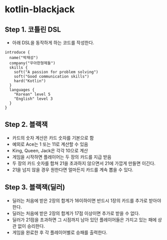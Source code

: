 # kotlin-blackjack

## Step 1. 코틀린 DSL

- 아래 DSL을 동작하게 하는 코드를 작성한다.

```
introduce {
  name("박재성")
  company("우아한형제들")
  skills {
    soft("A passion for problem solving")
    soft("Good communication skills")
    hard("Kotlin")
  }
  languages {
    "Korean" level 5
    "English" level 3
  }
}
```

## Step 2. 블랙잭

- 카드의 숫자 계산은 카드 숫자를 기본으로 함
- 예외로 Ace는 1 또는 11로 계산할 수 있음
- King, Queen, Jack은 각각 10으로 계산
- 게임을 시작하면 플레이어는 두 장의 카드를 지급 받음
- 두 장의 카드 숫자를 합쳐 21을 초과하지 않으면서 21에 가깝게 만들면 이긴다.
- 21을 넘지 않을 경우 원한다면 얼마든지 카드를 계속 뽑을 수 있다.

## Step 3. 블랙잭(딜러)

- 딜러는 처음에 받은 2장의 합계가 16이하이면 반드시 1장의 카드를 추가로 받아야 한다.
- 딜러는 처음에 받은 2장의 합계가 17점 이상이면 추가로 받을 수 없다.
- 딜러가 21점을 초과하면 그 시점까지 남아 있던 플레이어들은 가지고 있는 패에 상관 없이 승리한다.
- 게임을 완료한 후 각 플레이어별로 승패를 출력한다.
